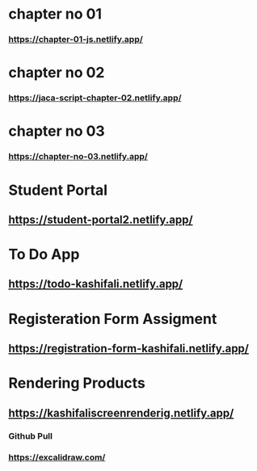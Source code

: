 # chapter no 01
### https://chapter-01-js.netlify.app/

# chapter no 02
### https://jaca-script-chapter-02.netlify.app/

# chapter no 03
### https://chapter-no-03.netlify.app/

# Student Portal
## https://student-portal2.netlify.app/

# To Do App
## https://todo-kashifali.netlify.app/

# Registeration Form Assigment 
## https://registration-form-kashifali.netlify.app/

# Rendering Products
## https://kashifaliscreenrenderig.netlify.app/

### Github Pull
### https://excalidraw.com/
